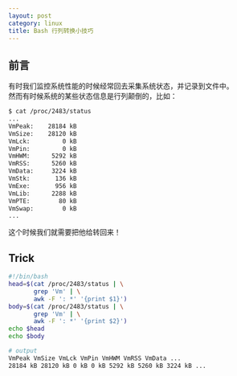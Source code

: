 ```yaml
---
layout: post
category: linux
title: Bash 行列转换小技巧
---
```


## 前言
有时我们监控系统性能的时候经常回去采集系统状态，并记录到文件中。  
然而有时候系统的某些状态信息是行列颠倒的，比如：

```bash
$ cat /proc/2483/status
...
VmPeak:	   28184 kB
VmSize:	   28120 kB
VmLck:	       0 kB
VmPin:	       0 kB
VmHWM:	    5292 kB
VmRSS:	    5260 kB
VmData:	    3224 kB
VmStk:	     136 kB
VmExe:	     956 kB
VmLib:	    2288 kB
VmPTE:	      80 kB
VmSwap:	       0 kB
...
```

这个时候我们就需要把他给转回来！

## Trick

```bash
#!/bin/bash
head=$(cat /proc/2483/status | \
       grep 'Vm' | \
       awk -F ': *' '{print $1}')
body=$(cat /proc/2483/status | \
       grep 'Vm' | \
       awk -F ': *' '{print $2}')
echo $head
echo $body
```

```bash
# output
VmPeak VmSize VmLck VmPin VmHWM VmRSS VmData ...
28184 kB 28120 kB 0 kB 0 kB 5292 kB 5260 kB 3224 kB ...
```
